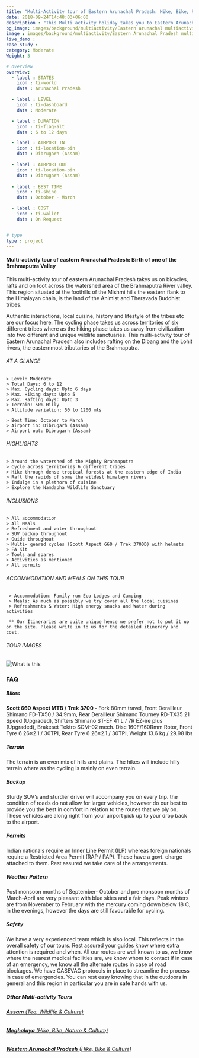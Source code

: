 ```yaml
---
title: "Multi-Activity tour of Eastern Arunachal Pradesh: Hike, Bike, Raft & Culture"
date: 2018-09-24T14:48:03+06:00
description : "This Multi activity holiday takes you to Eastern Arunachal Pradesh. Hike, bike, Raft and more in the land of the 'Dawn lit Mountains'"
bg_image: images/background/multiactivity/Eastern arunachal multiactivity tour main.jpg
image : images/background/multiactivity/Eastern Arunachal Pradesh multiactivity tour.jpg
live_demo : 
case_study : 
category: Moderate
Weight: 3

# overview
overview:
  - label : STATES
    icon : ti-world
    data : Arunachal Pradesh

  - label : LEVEL
    icon : ti-dashboard
    data : Moderate 

  - label : DURATION
    icon : ti-flag-alt
    data : 6 to 12 days

  - label : AIRPORT IN
    icon : ti-location-pin
    data : Dibrugarh (Assam)

  - label : AIRPORT OUT
    icon : ti-location-pin
    data : Dibrugarh (Assam)
    
  - label : BEST TIME
    icon : ti-shine
    data : October - March

  - label : COST
    icon : ti-wallet
    data : On Request


# type
type : project
---
```


#### Multi-activity tour of eastern Arunachal Pradesh: Birth of one of the Brahmaputra Valley

This multi-activity tour of eastern Arunachal Pradesh takes us on bicycles, rafts and on foot across the watershed area of the Brahmaputra River valley. This region situated at the foothills of the Mishmi hills the eastern flank to the Himalayan chain, is the land of the Animist and Theravada Buddhist tribes. 

Authentic interactions, local cuisine, history and lifestyle of the tribes etc are our focus here. The cycling phase takes us across territories of six different tribes where as the hiking phase takes us away from civilization into two different and unique wildlife sanctuaries. This multi-activity tour of Eastern Arunachal Pradesh also includes rafting on the Dibang and the Lohit rivers, the easternmost tributaries of the Brahmaputra.



###### AT A GLANCE
```
> Level: Moderate
> Total Days: 6 to 12
> Max. Cycling days: Upto 6 days
> Max. Hiking days: Upto 5
> Max. Rafting days: Upto 3
> Terrain: 50% Hilly 
> Altitude variation: 50 to 1200 mts

> Best Time: October to March
> Airport in: Dibrugarh (Assam)
> Airport out: Dibrugarh (Assam)
```




###### HIGHLIGHTS
```
> Around the watershed of the Mighty Brahmaputra
> Cycle across territories 6 different tribes
> Hike through dense tropical forests at the eastern edge of India
> Raft the rapids of some the wildest himalayn rivers
> Indulge in a plethora of cuisine
> Explore the Namdapha Wildlife Sanctuary
```

###### INCLUSIONS
```
> All accommodation
> All Meals
> Refreshment and water throughout
> SUV backup throughout
> Guide throughout
> Multi- geared cycles (Scott Aspect 660 / Trek 3700D) with helmets
> FA Kit
> Tools and spares
> Activities as mentioned
> All permits
```

###### ACCOMMODATION AND MEALS ON THIS TOUR

```
 > Accommodation: Family run Eco Lodges and Camping
 > Meals: As much as possibly we try cover all the local cuisines
 > Refreshments & Water: High energy snacks and Water during activities 
```

``` ** Our Itineraries are quite unique hence we prefer not to put it up on the site. Please write in to us for the detailed itinerary and cost.```

###### TOUR IMAGES

![What is this](/images/background/multiactivity/easternarunachalmultiactivitygallery.jpg)

### FAQ

##### Bikes

**Scott 660 Aspect MTB / Trek 3700 -**
Fork 80mm travel, Front Derailleur Shimano FD-TX50 / 34.9mm, Rear Derailleur Shimano Tourney RD-TX35 21 Speed (Upgraded), Shifters Shimano ST-EF 41 L / 7R EZ-ire plus (Upgraded), Brakeset Tektro SCM-02 mech. Disc 160F/160Rmm Rotor, Front Tyre 6 26×2.1 / 30TPI, Rear Tyre 6 26×2.1 / 30TPI, Weight 13.6 kg / 29.98 lbs

##### Terrain 

The terrain is an even mix of hills and plains. The hikes will include hilly terrain where as the cycling is mainly on even terrain.

##### Backup
Sturdy SUV’s and sturdier driver will accompany you on every trip. the condition of roads do not allow for larger vehicles, however do our best to provide you the best in comfort in relation to the routes that we ply on. These vehicles are along right from your airport pick up to your drop back to the airport.

##### Permits
Indian nationals require an Inner Line Permit (ILP) whereas foreign nationals require a Restricted Area Permit (RAP / PAP). These have a govt. charge attached to them. Rest assured we take care of the arrangements.

##### Weather Pattern
Post monsoon months of September- October and pre monsoon months of March-April are very pleasant with blue skies and a fair days. Peak winters are from November to February with the mercury coming down below 18 C, in the evenings, however the days are still favourable for cycling.

##### Safety 
We have a very experienced team which is also local. This reflects in the overall safety of our tours. Rest assured your guides know where extra attention is required and when. All our routes are well known to us, we know where the nearest medical facilities are, we know whom to contact if in case of an emergency, we know all the alternate routes in case of road blockages. We have CASEVAC protocols in place to streamline the process in case of emergencies. You can rest easy knowing that in the outdoors in general and this region in particular you are in safe hands with us.

##### Other Multi-activity Tours

###### [**Assam** (Tea, Wildlife & Culture)](/multiactivity/multiactivity-holiday-assam/) 
###### [**Meghalaya** (Hike, Bike, Nature & Culture)](/multiactivity/multi-activity-holiday-in-meghalaya/)  
###### [**Western Arunachal Pradesh** (Hike, Bike & Culture)](/multiactivity/western-arunachal-multiactivity-holiday/) 


